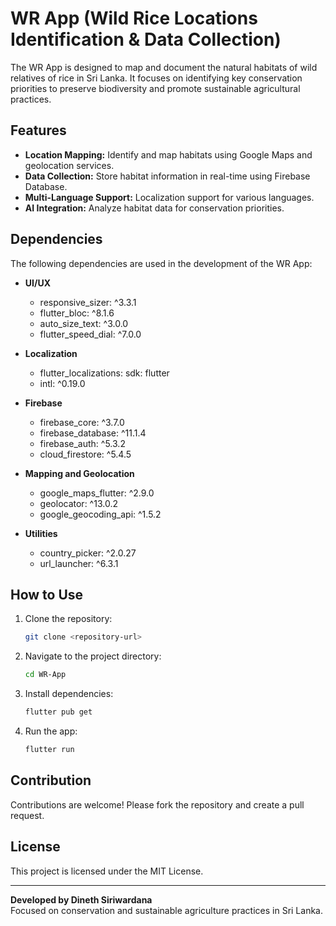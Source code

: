 
# WR App (Wild Rice Locations Identification & Data Collection)

The WR App is designed to map and document the natural habitats of wild relatives of rice in Sri Lanka. It focuses on identifying key conservation priorities to preserve biodiversity and promote sustainable agricultural practices.

## Features

- **Location Mapping:** Identify and map habitats using Google Maps and geolocation services.
- **Data Collection:** Store habitat information in real-time using Firebase Database.
- **Multi-Language Support:** Localization support for various languages.
- **AI Integration:** Analyze habitat data for conservation priorities.

## Dependencies

The following dependencies are used in the development of the WR App:
- **UI/UX**
  - responsive_sizer: ^3.3.1
  - flutter_bloc: ^8.1.6
  - auto_size_text: ^3.0.0
  - flutter_speed_dial: ^7.0.0

- **Localization**
  - flutter_localizations: sdk: flutter
  - intl: ^0.19.0

- **Firebase**
  - firebase_core: ^3.7.0
  - firebase_database: ^11.1.4
  - firebase_auth: ^5.3.2
  - cloud_firestore: ^5.4.5

- **Mapping and Geolocation**
  - google_maps_flutter: ^2.9.0
  - geolocator: ^13.0.2
  - google_geocoding_api: ^1.5.2

- **Utilities**
  - country_picker: ^2.0.27
  - url_launcher: ^6.3.1

## How to Use

1. Clone the repository:
   ```bash
   git clone <repository-url>
   ```
2. Navigate to the project directory:
   ```bash
   cd WR-App
   ```
3. Install dependencies:
   ```bash
   flutter pub get
   ```
4. Run the app:
   ```bash
   flutter run
   ```

## Contribution

Contributions are welcome! Please fork the repository and create a pull request.

## License

This project is licensed under the MIT License.

---
**Developed by Dineth Siriwardana**  
Focused on conservation and sustainable agriculture practices in Sri Lanka.

